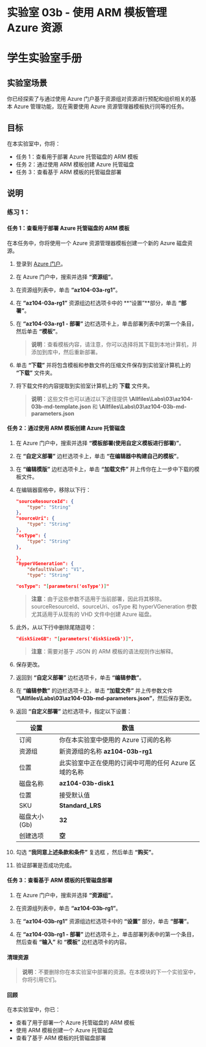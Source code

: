 ﻿---
lab:
    title: '03b - 使用 ARM 模板管理 Azure 资源'
    module: '模块 03 - Azure 管理'
---

# 实验室 03b - 使用 ARM 模板管理 Azure 资源
# 学生实验室手册

## 实验室场景
你已经探索了与通过使用 Azure 门户基于资源组对资源进行预配和组织相关的基本 Azure 管理功能，现在需要使用 Azure 资源管理器模板执行同等的任务。

## 目标

在本实验室中，你将：

+ 任务 1：查看用于部署 Azure 托管磁盘的 ARM 模板
+ 任务 2：通过使用 ARM 模板创建 Azure 托管磁盘
+ 任务 3：查看基于 ARM 模板的托管磁盘部署

## 说明

### 练习 1：

#### 任务 1：查看用于部署 Azure 托管磁盘的 ARM 模板

在本任务中，你将使用一个 Azure 资源管理器模板创建一个新的 Azure 磁盘资源。

1. 登录到 [Azure 门户](https://portal.azure.com)。

1. 在 Azure 门户中，搜索并选择 **“资源组”**。 

1. 在资源组列表中，单击 **“az104-03a-rg1”**。

1. 在 **“az104-03a-rg1”** 资源组边栏选项卡中的 **“设置”**部分，单击 **“部署”**。

1. 在 **“az104-03a-rg1 - 部署”** 边栏选项卡上，单击部署列表中的第一个条目，然后单击 **“模板”**。

    >**说明**：查看模板内容，请注意，你可以选择将其下载到本地计算机，并添加到库中，然后重新部署。

1. 单击 **“下载”** 并将包含模板和参数文件的压缩文件保存到实验室计算机上的 **“下载”** 文件夹。

1. 将下载文件的内容提取到实验室计算机上的 **下载** 文件夹。

    >**说明**：这些文件也可以通过以下途径提供 **\\Allfiles\\Labs\\03\\az104-03b-md-template.json** 和 **\\Allfiles\\Labs\\03\\az104-03b-md-parameters.json**

#### 任务 2：通过使用 ARM 模板创建 Azure 托管磁盘

1. 在 Azure 门户中，搜索并选择 **“模板部署(使用自定义模板进行部署)”**。

1. 在 **“自定义部署”** 边栏选项卡上，单击 **“在编辑器中构建自己的模板”**。

1. 在 **“编辑模版”** 边栏选项卡上，单击 **“加载文件”** 并上传你在上一步中下载的模板文件。

1. 在编辑器窗格中，移除以下行：

   ```json
   "sourceResourceId": {
       "type": "String"
   },
   "sourceUri": {
       "type": "String"
   },
   "osType": {
       "type": "String"
   },
   ```

   ```json
   },
   "hyperVGeneration": {
       "defaultValue": "V1",
       "type": "String"
   ```

   ```json
   "osType": "[parameters('osType')]"
   ```

    >**注意**：由于这些参数不适用于当前部署，因此将其移除。sourceResourceId、sourceUri、osType 和 hyperVGeneration 参数尤其适用于从现有的 VHD 文件中创建 Azure 磁盘。

1. 此外，从以下行中删除尾随逗号：

   ```json
   "diskSizeGB": "[parameters('diskSizeGb')]",
   ```

    >**注意**：需要对基于 JSON 的 ARM 模板的语法规则作出解释。

1. 保存更改。

1. 返回到 **“自定义部署”** 边栏选项卡，单击 **“编辑参数”**。 

1. 在 **“编辑参数”** 的边栏选项卡上，单击 **“加载文件”** 并上传参数文件 **“\\Allfiles\\Labs\\03\\az104-03b-md-parameters.json”**，然后保存更改。

1. 返回 **“自定义部署”** 边栏选项卡，指定以下设置：

    | 设置 | 数值 |
    | --- |--- |
    | 订阅 | 你在本实验室中使用的 Azure 订阅的名称 |
    | 资源组 | 新资源组的名称 **az104-03b-rg1** |
    | 位置 | 此实验室中正在使用的订阅中可用的任何 Azure 区域的名称 |
    | 磁盘名称 | **az104-03b-disk1** |
    | 位置 | 接受默认值 |
    | SKU | **Standard_LRS** |
    | 磁盘大小 (Gb) | **32** |
    | 创建选项 | **空** |

1. 勾选 **“我同意上述条款和条件”** 复选框 ，然后单击 **“购买”**。

1. 验证部署是否成功完成。

#### 任务 3：查看基于 ARM 模板的托管磁盘部署

1. 在 Azure 门户中，搜索并选择 **“资源组”**。 

1. 在资源组列表中，单击 **“az104-03b-rg1”**。

1. 在 **“az104-03b-rg1”** 资源组边栏选项卡中的 **“设置”** 部分，单击 **“部署”**。

1. 在 **“az104-03b-rg1 - 部署”** 边栏选项卡上，单击部署列表中的第一个条目，然后查看 **“输入”** 和 **“模板”** 边栏选项卡的内容。

#### 清理资源

   >**说明**：不要删除你在本实验室中部署的资源。在本模块的下一个实验室中，你将引用它们。

#### 回顾

在本实验室中，你已：

- 查看了用于部署一个 Azure 托管磁盘的 ARM 模板
- 使用 ARM 模板创建一个 Azure 托管磁盘
- 查看了基于 ARM 模板的托管磁盘部署
